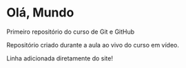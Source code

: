 # Olá, Mundo
Primeiro repositório do curso de Git e GitHub

Repositório criado durante a aula ao vivo do curso em vídeo.

Linha adicionada diretamente do site!
